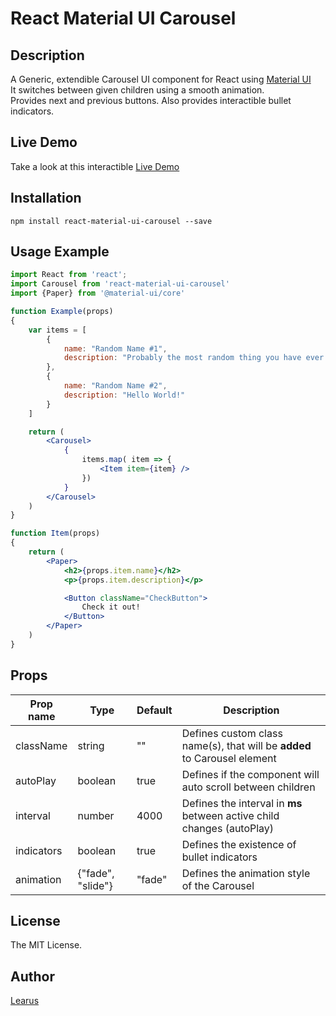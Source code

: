 # React Material UI Carousel

## Description

A Generic, extendible Carousel UI component for React using [Material UI](https://material-ui.com/)  
It switches between given children using a smooth animation.  
Provides next and previous buttons.
Also provides interactible bullet indicators.

## Live Demo

Take a look at this interactible [Live Demo](https://learus.github.io/react-material-ui-carousel)

## Installation

```shell
npm install react-material-ui-carousel --save
```

## Usage Example

```jsx
import React from 'react';
import Carousel from 'react-material-ui-carousel'
import {Paper} from '@material-ui/core'

function Example(props)
{
    var items = [
        {
            name: "Random Name #1",
            description: "Probably the most random thing you have ever seen!"
        },
        {
            name: "Random Name #2",
            description: "Hello World!"
        }
    ]

    return (
        <Carousel>
            {
                items.map( item => {
                    <Item item={item} />
                })
            }
        </Carousel>
    )
}

function Item(props)
{
    return (
        <Paper>
            <h2>{props.item.name}</h2>
            <p>{props.item.description}</p>

            <Button className="CheckButton">
                Check it out!
            </Button>
        </Paper>
    )
}
```

## Props

| Prop name  | Type              | Default | Description                                                              |
| ---------- | ----------------- | ------- | ------------------------------------------------------------------------ |
| className  | string            | ""      | Defines custom class name(s), that will be **added** to Carousel element |
| autoPlay   | boolean           | true    | Defines if the component will auto scroll between children               |
| interval   | number            | 4000    | Defines the interval in **ms** between active child changes (autoPlay)   |
| indicators | boolean           | true    | Defines the existence of bullet indicators                               |
| animation  | {"fade", "slide"} | "fade"  | Defines the animation style of the Carousel                              |

## License

The MIT License.

## Author

[Learus](learus.github.io)
